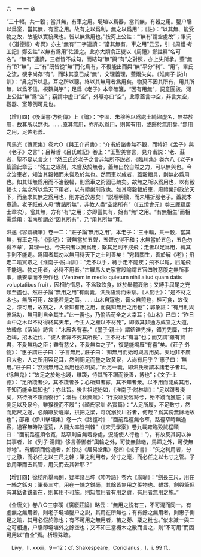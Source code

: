六　一 一 章

“三十輻，共一轂；當其無，有車之用。埏埴以爲器，當其無，有器之用。鑿户牖以爲室，當其無，有室之用。故有之以爲利，無之以爲用”；《註》：“以其無、能受物之故，故能以實統衆也。皆以無爲用也。”按河上公註：“‘無有’謂空處故”；畢沅《〈道德經〉考異》亦主“無有”二字連讀：“當其無有，車之用”云云，引《周禮·考工記》鄭玄註“以無有爲用”佐證之。此亦大類俞正燮以《周禮》鄭註釋“名可名”。“無有”連讀，三者皆不成句，而結句“無”與“有”之對照，亦上失所承。蓋“無有”即“無”，三“有”既皆從“無”而化烏有，不復能出而與“無”平分“利”、“用”。畢氏之流，覩字尚存“有”，而昧其意已成“無”，文理義理，蓋兩失矣。《淮南子·説山訓》：“鼻之所以息，耳之所以聽，終以其無用者爲用矣。物莫不因其所有，用其所無，以爲不信，視籟與竽”；足爲《老子》本章確箋，“因有用無”，詞意圓該。河上公註“無”爲“空”；竊謂中虚曰“空”，外曠亦曰“空”，此章蓋言中空，非言太空，觀器、室等例可見也。

【增訂四】《後漢書·方術傳》上《論》：“李固、朱穆等以爲處士純盜虚名，無益於用，故其所以然也。……原其無用，亦所以爲用，則其有用，或歸於無用矣。”無用之用，足佐老義。

司馬光《傳家集》卷六○《與王介甫書》：“介甫於諸書無不觀，而特好《孟子》與《老子》之言”；吕希哲《吕氏雜記》卷上：“王聖美嘗言，見介甫説：‘老、莊者，聖不足以言之！’”然王氏於老子之言非無所不説者，《臨川集》卷六八《老子》篇論此章云：“然工之琢削，未嘗及於無者，蓋無出於自然之力，可以無與也。今之治車者，知治其轂輻而未嘗及於無也。然而車以成者，蓋轂輻具，則無必爲用也。如其知無爲用而不治轂輻，則爲車之術固已疏矣。故無之所以爲用也，以有轂輻也；無之所以爲天下用者，以有禮樂刑政也。如其廢轂輻於車，廢禮樂刑政於天下，而坐求其無之爲用也，則亦近於愚矣！”説理明徹，而未堪折服老子。蓋就本章論，老子祇戒人毋“實諸所無”，非教人盡“空諸所有”（《五燈會元》卷三龐藴居士章次）。當其無，方有“有”之用；亦即當其有，始有“無”之用。“有無相生”而相需爲用；淮南所謂必“因其所有”，乃“用其所無”耳。

洪邁《容齋續筆》卷一二：“莊子論‘無用之用’，本老子：‘三十輻，共一轂，當其無，有車之用。’《學記》：‘鼓無當於五聲，五聲勿得不和；水無當於五色，五色勿得不章’，其理一也。今夫飛者以翼爲用，繫其足則不成飛；走者以足爲用，縛其手則不能走。爲國者其勿以無用待天下之士則善矣！”宛轉關生，善於解《老》；飛走二喻實取之《淮南子·説山訓》：“走不以手，縛手走不能疾；飛不以尾，屈尾飛不能遠。物之用者，必待不用者。”古羅馬大史家嘗設喻謂五官四肢惡腹之無所事事，祇安享而不勞作也（Ventrem in medio quietum nihil aliud quam datis voluptatibus frui），因相約惰息，不爲致飲食，終於舉體衰敝；又縛手屈尾之充類至盡也。然莊子論“無用之用”有兩義，洪氏語焉而未察。《人間世》：“是不材之木也，無所可用，故能若是之壽。……山木自寇也，膏火自煎也，桂可食，故伐之，漆可用，故割之，人皆知有用之用，而莫知無用之用也”；郭象註：“有用則與彼爲功，無用則自全其生。”此一義也，乃偷活苟全之大幸耳；《山木》已曰：“昨日山中之木以不材得終其天年，今主人之雁以不材死”，即徵其非通方咸宜之大道，故韓愈《落齒》詩言：“木雁各有喜。”《墨子·親士》謂銛錐先挫，錯刀先靡，甘井近竭，招木近伐，“彼人者寡不死其所長”，正不材木“有喜”也；而又謂“雖有賢君，不愛無功之臣；雖有慈父，不愛無益之子”，復是能鳴雁“有喜”矣。《莊子·外物》：“惠子謂莊子曰：‘子言無用。’莊子曰：‘知無用而始可與言用矣。天地非不廣且大也，人之所用容足耳，然則廁足而墊之致黄泉，人尚有用乎？’惠子曰：‘無用。’莊子曰：‘然則無用之爲用也亦明矣。’”此另一義，即洪氏所謂本諸老子者耳。《徐無鬼》：“故足之於地也踐，雖踐，恃其所不蹍而後善，博也”；《文子·上德》：“足所踐者少，其不踐者多；心所知者寡，其不知者衆。以不用而能成其用，不知而能全其知也”；亦此旨。後世祖述紛如，《淮南子·説林訓》：“足以蹍者淺矣，然待所不蹍而後行”；潘岳《秋興賦》：“行投趾於容跡兮，殆不踐而獲底；闕側足以及泉兮，雖猴猨而不履”；《顔氏家訓·名實篇》：“人足所履，不足數寸，然而咫尺之途，必顛蹶於崕岸，拱把之梁，每沉溺於川谷者，何哉？爲其傍無餘地故也”；邵雍《伊川擊壤集》卷一六《路徑吟》：“面前路徑無令窄，路徑窄時無過客，過客無時路徑荒，人間大率皆荆棘”（《宋元學案》卷九載雍臨殁誡程頤曰：“面前路徑須令寬，路窄則自無着身處，況能使人行也！”）。有故反其詞以神其事者，如《列子·湯問》侈言善御者“輿輪之外，可使無餘轍，馬蹄之外，可使無餘地”。有觸類而傍通者，如徐枋《居易堂集》卷四《戒子書》：“矢之利用者，分寸之鏃，而必任之以三尺之幹；筆之利用者，分寸之毫，而必任之以七寸之管。子欲用筆而去其管，用矢而去其幹耶？”

【增訂四】徐枋所舉兩例，疑本諸吕坤《呻吟語》卷六《廣喻》：“劍長三尺，用在一絲之銛刃；筆長三寸，用在一端之鋭毫，其餘皆無用之羨物也。雖然，劍與筆但有其銛者鋭者在，則其用不可施。則知無用者有用之資，有用者無用之施。”

《全唐文》卷八○三李磎《廣廢莊論》略云：“無用之説有三，不可混而同一。有虚無之無用者，則老子埏埴鑿户之説，其用在所無也；有有餘之無用者，則惠子側足之喻，其用必假於餘也；有不可用之無用者，苗之莠、粟之粃也。”似未識一與二之可相通，户牖即埏埴外之餘空也；又不知三當概木之散而言之，則“不可用”而固可用以“自全”焉。析理殊疏。











　Livy，II. xxxii，9－12；cf. Shakespeare，Coriolanus，I，i. 99 ff..